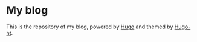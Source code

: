 # My blog

This is the repository of my blog, powered by [Hugo](https://gohugo.io/) and themed by [Hugo-ht](https://github.com/hongtaoh/hugo-ht).
<!-- {{<figure src="https://github.com/Chenghao-Wen/Chenghaosite/blob/main/static/Hometown.jpg" title="'Car' is 'Thing'" width="200" height="100">}} -->
<!-- {{<figure src="https://github.com/Chenghao-Wen/Chenghaosite/blob/main/static/Hometown.jpg" title="'Car' is 'Thing'" width="200" height="100">}} -->
<!-- {{<figure src="https://github.com/Chenghao-Wen/Chenghaosite/blob/main/static/Hometown.jpg" title="'Road' and 'Trunk' are 'Stuff'" width="200" height="100">}{<figure src="https://github.com/Chenghao-Wen/Chenghaosite/blob/main/static/Hometown.jpg" title="'Car' is 'Thing'" width="200" height="100">}
} -->